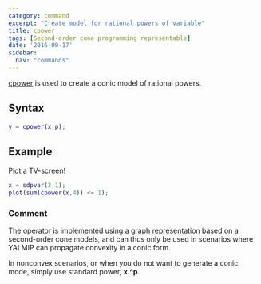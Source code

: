 ```yaml
---
category: command
excerpt: "Create model for rational powers of variable"
title: cpower
tags: [Second-order cone programming representable]
date: '2016-09-17'
sidebar:
  nav: "commands"
---
```


[cpower](/command/cpower) is used to create a conic model of rational powers.

## Syntax

````matlab
y = cpower(x,p);
````

## Example

Plot a TV-screen!

````matlab
x = sdpvar(2,1);
plot(sum(cpower(x,4)) <= 1);
````

### Comment

The operator is implemented using a [graph representation](/tutorial/nonlinearoperatorsgraphs) based on a second-order cone models, and can thus only be used in scenarios where YALMIP can propagate convexity in a conic form.

In nonconvex scenarios, or when you do not want to generate a conic mode, simply use standard power, **x.^p**.
